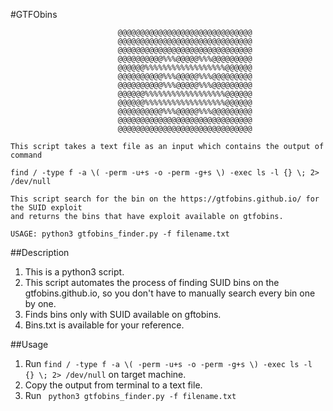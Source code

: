 #GTFObins


                            @@@@@@@@@@@@@@@@@@@@@@@@@@@@@@
                            @@@@@@@@@@@@@@@@@@@@@@@@@@@@@@
                            @@@@@@@@@@@@@@@@@@@@@@@@@@@@@@
                            @@@@@@@@@@%%%@@@@@%%%@@@@@@@@@
                            @@@@@@%%%%%%%%%%%%%%%%%%@@@@@@
                            @@@@@@@@@@%%%@@@@@%%%@@@@@@@@@
                            @@@@@@@@@@%%%@@@@@%%%@@@@@@@@@
                            @@@@@@%%%%%%%%%%%%%%%%%%@@@@@@
                            @@@@@@%%%%%%%%%%%%%%%%%%@@@@@@
                            @@@@@@@@@@%%%@@@@@%%%@@@@@@@@@
                            @@@@@@@@@@@@@@@@@@@@@@@@@@@@@@
                            @@@@@@@@@@@@@@@@@@@@@@@@@@@@@@

    This script takes a text file as an input which contains the output of command

    find / -type f -a \( -perm -u+s -o -perm -g+s \) -exec ls -l {} \; 2> /dev/null

    This script search for the bin on the https://gtfobins.github.io/ for the SUID exploit
    and returns the bins that have exploit available on gtfobins.

    USAGE: python3 gtfobins_finder.py -f filename.txt


##Description
1) This is a python3 script.
2) This script automates the process of finding SUID bins on the gtfobins.github.io, so you don't have to manually search every bin one by one.
3) Finds bins only with SUID available on gftobins.
4) Bins.txt is available for your reference.

##Usage 
1) Run ```find / -type f -a \( -perm -u+s -o -perm -g+s \) -exec ls -l {} \; 2> /dev/null``` on target machine.
2) Copy the output from terminal to a text file.
3) Run ``` python3 gtfobins_finder.py -f filename.txt```